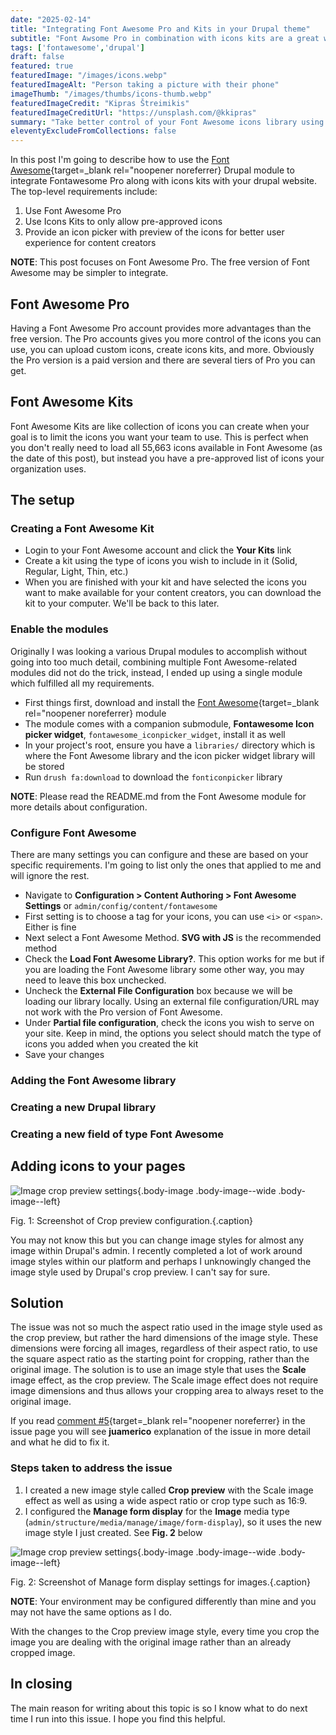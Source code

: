 ```yaml
---
date: "2025-02-14"
title: "Integrating Font Awesome Pro and Kits in your Drupal theme"
subtitle: "Font Awsome Pro in combination with icons kits are a great way to manage your icons library so you only load the icons your website uses."
tags: ['fontawesome','drupal']
draft: false
featured: true
featuredImage: "/images/icons.webp"
featuredImageAlt: "Person taking a picture with their phone"
imageThumb: "/images/thumbs/icons-thumb.webp"
featuredImageCredit: "Kipras Štreimikis"
featuredImageCreditUrl: "https://unsplash.com/@kkipras"
summary: "Take better control of your Font Awesome icons library using a single Drupal module."
eleventyExcludeFromCollections: false
---
```


In this post I'm going to describe how to use the [Font Awesome](https://www.drupal.org/project/fontawesome){target=_blank rel="noopener noreferrer} Drupal module to integrate Fontawesome Pro along with icons kits with your drupal website. The top-level requirements include:

1. Use Font Awesome Pro
1. Use Icons Kits to only allow pre-approved icons
1. Provide an icon picker with preview of the icons for better user experience for content creators

<span class="callout">
<strong>NOTE</strong>: This post focuses on Font Awesome Pro. The free version of Font Awesome may be simpler to integrate.
</span>

## Font Awesome Pro

Having a Font Awesome Pro account provides more advantages than the free version. The Pro accounts gives you more control of the icons you can use, you can upload custom icons, create icons kits, and more. Obviously the Pro version is a paid version and there are several tiers of Pro you can get.

## Font Awesome Kits

Font Awesome Kits are like collection of icons you can create when your goal is to limit the icons you want your team to use. This is perfect when you don't really need to load all 55,663 icons available in Font Awesome (as the date of this post), but instead you have a pre-approved list of icons your organization uses.

## The setup

### Creating a Font Awesome Kit

* Login to your Font Awesome account and click the **Your Kits** link
* Create a kit using the type of icons you wish to include in it (Solid, Regular, Light, Thin, etc.)
* When you are finished with your kit and have selected the icons you want to make available for your content creators, you can download the kit to your computer.  We'll be back to this later.

### Enable the modules

Originally I was looking a various Drupal modules to accomplish without going into too much detail, combining multiple Font Awesome-related modules did not do the trick, instead, I ended up using a single module which fulfilled all my requirements.

* First things first, download and install the [Font Awesome](https://www.drupal.org/project/fontawesome){target=_blank rel="noopener noreferrer} module
* The module comes with a companion submodule, **Fontawesome Icon picker widget**, `fontawesome_iconpicker_widget`, install it as well
* In your project's root, ensure you have a `libraries/` directory which is where the Font Awesome library and the icon picker widget library will be stored
* Run `drush fa:download` to download the `fonticonpicker` library

<span class="callout">
<strong>NOTE</strong>: Please read the README.md from the Font Awesome module for more details about configuration.
</span>

### Configure Font Awesome

There are many settings you can configure and these are based on your specific requirements. I'm going to list only the ones that applied to me and will ignore the rest.

* Navigate to **Configuration > Content Authoring > Font Awesome Settings** or `admin/config/content/fontawesome`
* First setting is to choose a tag for your icons, you can use `<i>` or `<span>`. Either is fine
* Next select a Font Awesome Method. **SVG with JS** is the recommended method
* Check the **Load Font Awesome Library?**. This option works for me but if you are loading the Font Awesome library some other way, you may need to leave this box unchecked.
* Uncheck the **External File Configuration** box because we will be loading our library locally. Using an external file configuration/URL may not work with the Pro version of Font Awesome.
* Under **Partial file configuration**, check the icons you wish to serve on your site. Keep in mind, the options you select should match the type of icons you added when you created the kit
* Save your changes

### Adding the Font Awesome library

### Creating a new Drupal library

### Creating a new field of type Font Awesome

## Adding icons to your pages

![Image crop preview settings](/images/blog-images/crop-preview.png){.body-image .body-image--wide .body-image--left}

Fig. 1: Screenshot of Crop preview configuration.{.caption}

You may not know this but you can change image styles for almost any image within Drupal's admin. I recently completed a lot of work around image styles within our platform and perhaps I unknowingly changed the image style used by Drupal's crop preview. I can't say for sure.

## Solution

The issue was not so much the aspect ratio used in the image style used as the crop preview, but rather the hard dimensions of the image style. These dimensions were forcing all images, regardless of their aspect ratio, to use the square aspect ratio as the starting point for cropping, rather than the original image.
The solution is to use an image style that uses the **Scale** image effect, as the crop preview. The Scale image effect does not require image dimensions and thus allows your cropping area to always reset to the original image.

If you read [comment #5](https://www.drupal.org/project/image_widget_crop/issues/3222406#comment-14903564){target=_blank rel="noopener noreferrer} in the issue page you will see **juamerico** explanation of the issue in more detail and what he did to fix it.

### Steps taken to address the issue

1. I created a new image style called **Crop preview** with the Scale image effect as well as using a wide aspect ratio or crop type such as 16:9.
1. I configured the **Manage form display** for the **Image** media type (`admin/structure/media/manage/image/form-display`), so it uses the new image style I just created.  See **Fig. 2** below

![Image crop preview settings](/images/blog-images/crop-preview-img.png){.body-image .body-image--wide .body-image--left}

Fig. 2: Screenshot of Manage form display settings for images.{.caption}

<span class="callout">
<strong>NOTE</strong>: Your environment may be configured differently than mine and you may not have the same options as I do.
</span>

With the changes to the Crop preview image style, every time you crop the image you are dealing with the original image rather than an already cropped image.

## In closing

The main reason for writing about this topic is so I know what to do next time I run into this issue. I hope you find this helpful.

